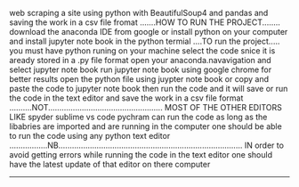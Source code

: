 web scraping a site using python with BeautifulSoup4 and pandas and saving the work in a csv file fromat
.......HOW TO RUN THE PROJECT........
download the anaconda IDE from google 
or install python on your computer and install jupyter note book in the python termial
....TO run the project..... 
you must have python runing on your machine 
select the code 
snice it is aready stored in a .py file format 
open your anaconda.navavigation and select 
jupyter note book 
run jupyter note book using google chrome for better results 
open the python file using juypter note book 
or copy and paste the code to jupyter note book 
 then run the code and it will
 save or run the code in the text editor 
 and save the work in a csv file format 
 ..........NOT...................................................
 MOST OF THE OTHER EDITORS LIKE 
 spyder 
 sublime 
 vs code 
 pychram 
 can run the code as long as the libabries are imported and are running in the computer 
 one should be able to run the code using any python text editor 
 .................NB..................................................................................
 IN order to avoid getting errors while running the code in the text editor 
 one should have the latest update of that editor on there computer 
 ********************************************************************************************************************************
